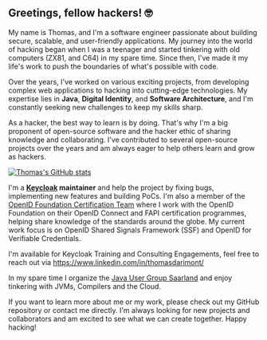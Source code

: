## Greetings, fellow hackers! 🤓

My name is Thomas, and I'm a software engineer passionate about building secure, scalable, and user-friendly applications. My journey into the world of hacking began when I was a teenager and started tinkering with old computers (ZX81, and C64) in my spare time. Since then, I've made it my life's work to push the boundaries of what's possible with code.

Over the years, I've worked on various exciting projects, from developing complex web applications to hacking into cutting-edge technologies. My expertise lies in **Java**, **Digital Identity**, and **Software Architecture**, and I'm constantly seeking new challenges to keep my skills sharp.

As a hacker, the best way to learn is by doing. That's why I'm a big proponent of open-source software and the hacker ethic of sharing knowledge and collaborating. I've contributed to several open-source projects over the years and am always eager to help others learn and grow as hackers.

[![Thomas's GitHub stats](https://github-readme-stats.vercel.app/api?username=thomasdarimont&count_private=true&show_icons=true&&theme=dark)](https://github.com/anuraghazra/github-readme-stats)

I'm a **[Keycloak](https://www.keycloak.org) maintainer** and help the project by fixing bugs, implementing new features and building PoCs.
I'm also a member of the [OpenID Foundation Certification Team](https://openid.net/foundation/leadership/) where I work with the OpenID Foundation on their OpenID Connect and FAPI certification programmes, helping share knowledge of the standards around the globe. My current work focus is on OpenID Shared Signals Framework (SSF) and OpenID for Verifiable Credentials.

I'm available for Keycloak Training and Consulting Engagements, feel free to reach out via https://www.linkedin.com/in/thomasdarimont/

In my spare time I organize the [Java User Group Saarland](http://jugsaar.de/) and enjoy tinkering with JVMs, Compilers and the Cloud.

If you want to learn more about me or my work, please check out my GitHub repository or contact me directly. I'm always looking for new projects and collaborators and am excited to see what we can create together. Happy hacking!

<!--
**thomasdarimont/thomasdarimont** is a ✨ _special_ ✨ repository because its `README.md` (this file) appears on your GitHub profile.

Here are some ideas to get you started:

- 🔭 I’m currently working on ...
- 🌱 I’m currently learning ...
- 👯 I’m looking to collaborate on ...
- 🤔 I’m looking for help with ...
- 💬 Ask me about ...
- 📫 How to reach me: ...
- 😄 Pronouns: ...
- ⚡ Fun fact: ...
-->
